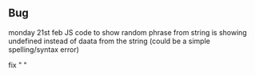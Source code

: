 ## Bug


monday 21st feb
JS code to show random phrase from string is showing undefined instead of daata from the string (could be a simple spelling/syntax error)

fix "     "